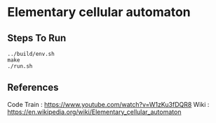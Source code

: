 # Elementary cellular automaton

## Steps To Run
```
../build/env.sh
make
./run.sh
```

## References

Code Train : https://www.youtube.com/watch?v=W1zKu3fDQR8
Wiki : https://en.wikipedia.org/wiki/Elementary_cellular_automaton